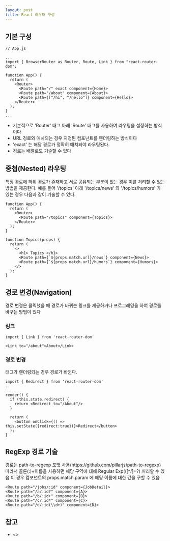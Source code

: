 ```yaml
---
layout: post
title: React 라우터 구성
---
```


기본 구성
---
```
// App.js

...
import { BrowserRouter as Router, Route, Link } from "react-router-dom";

function App() {
  return (
    <Router>
      <Route path="/" exact component={Home}>
      <Route path="/about" component={About}>
      <Route path={["/hi", "/hello"]} component={Hello}>
    </Router>
  );
}
...
```
* 기본적으로 'Router' 태그 아래 'Route' 태그를 사용하여 라우팅을 설정하는 방식이다
* URL 경로와 매치되는 경우 지정된 컴포넌트를 렌더링하는 방식이다
* 'exact' 는 해당 경로가 정확히 매치되야 라우팅된다.
* 경로는 배열로도 기술할 수 있다

중첩(Nested) 라우팅
---
특정 경로에 하위 경로가 존재하고 서로 공유되는 부분이 있는 경우 이를 처리할 수 있는 방법을 제공한다.
예를 들어 '/topics' 아래 '/topics/news' 와 '/topics/humors' 가 있는 경우 다음과 같이 기술할 수 있다.
```
function App() {
  return (
    <Router>
      <Route path="/topics" component={Topics}>
    </Router>
  );
}

function Topics(props) {
  return (
    <>
      <h1> Topics </h1>
      <Route path={`${props.match.url}/news`} component={News}>
      <Route path={`${props.match.url}/humors`} component={Humors}>
    </>
  );
}
```


경로 변경(Navigation)
---
경로 변경은 클릭했을 때 경로가 바뀌는 링크를 제공하거나 프로그래밍을 하여 경로를 바꾸는 방법이 있다

### 링크
```
import { Link } from 'react-router-dom'

<Link to="/about">About</Link>
```

### 경로 변경
<Redirect> 태그가 렌더링되는 경우 경로가 바뀐다.
```
import { Redirect } from 'react-router-dom'
...

render() {
  if (this.state.redirect) {
    return <Redirect to="/About"/>
  }

  return (
    <button onClick={() => this.setState({redirect:true})}>Redirect</button>
  );
}
```

RegExp 경로 기술
---
경로는 path-to-regexp 포맷 사용(<https://github.com/pillarjs/path-to-regexp>)
따라서 콜론(:)+이름을 사용하면 해당 구역에 대해 Regular Exp(([^\/]+?) 처리할 수 있음
이 경우 컴포넌트의 props.match.param 에 해당 이름에 대한 값을 구할 수 있음
```
<Route path="/jobs/:id" component={JobDetail}>
<Route path="/a/:id?" component={A}>
<Route path="/b/:id+" component={B}>
<Route path="/c/:id*" component={C}>
<Route path="/d/:id(\\d+)" component={D}>
```


참고
---
* <>